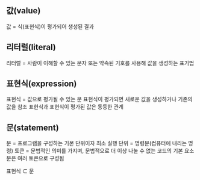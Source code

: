 ## 값(value)
값 = 식(표현식)이 평가되어 생성된 결과

## 리터럴(literal)
리터럴 = 사람이 이해할 수 있는 문자 또는 약속된 기호를 사용해 값을 생성하는 표기법

## 표현식(expression)
표현식 = 값으로 평가될 수 있는 문
표현식이 평가되면 새로운 값을 생성하거나 기존의 값을 참조
표현식과 표현식이 평가된 값은 동등한 관계

## 문(statement)
문 = 프로그램을 구성하는 기본 단위이자 최소 실행 단위 = 명령문(컴퓨터에 내리는 명령)
토큰 = 문법적인 의미를 가지며, 문법적으로 더 이상 나눌 수 없는 코드의 기본 요소
문은 여러 토큰으로 구성됨

표현식 ⊂ 문